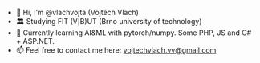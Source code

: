 - 👋 Hi, I’m @vlachvojta (Vojtěch Vlach)
- 🏛️ Studying FIT (V|B)UT (Brno university of technology)
- 🌱 Currently learning AI&ML with pytorch/numpy. Some PHP, JS and C# + ASP.NET.
- 📫 Feel free to contact me here: vojtechvlach.vv@gmail.com
